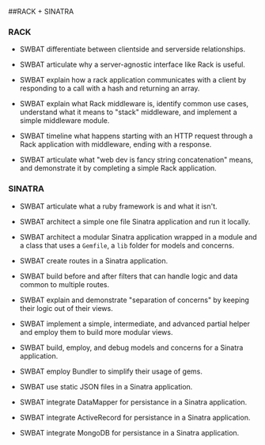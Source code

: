 ##RACK + SINATRA

### RACK
* SWBAT differentiate between clientside and serverside relationships.

* SWBAT articulate why a server-agnostic interface like Rack is useful.

* SWBAT explain how a rack application communicates with a client by responding to a call with a hash and returning an array.

* SWBAT explain what Rack middleware is, identify common use cases, understand what it means to "stack" middleware, and implement a simple middleware module.

* SWBAT timeline what happens starting with an HTTP request through a Rack application with middleware, ending with a response.

* SWBAT articulate what "web dev is fancy string concatenation" means, and demonstrate it by completing a simple Rack application.

### SINATRA

* SWBAT articulate what a ruby framework is and what it isn't.

* SWBAT architect a simple one file Sinatra application and run it locally.

* SWBAT architect a modular Sinatra application wrapped in a module and a class that uses a `Gemfile`, a `lib` folder for models and concerns.

* SWBAT create routes in a Sinatra application.

* SWBAT build before and after filters that can handle logic and data common to multiple routes.

* SWBAT explain and demonstrate "separation of concerns" by keeping their logic out of their views.

* SWBAT implement a simple, intermediate, and advanced partial helper and employ them to build more modular views.

* SWBAT build, employ, and debug models and concerns for a Sinatra application.

* SWBAT employ Bundler to simplify their usage of gems.

* SWBAT use static JSON files in a Sinatra application.

* SWBAT integrate DataMapper for persistance in a Sinatra application.

* SWBAT integrate ActiveRecord for persistance in a Sinatra application.

* SWBAT integrate MongoDB for persistance in a Sinatra application.